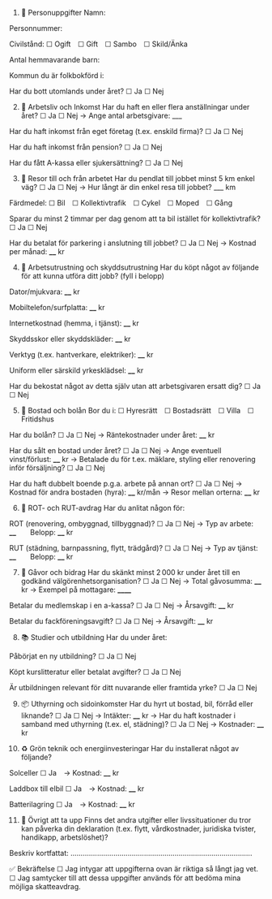 1. 👤 Personuppgifter
   Namn:

Personnummer:

Civilstånd:
☐ Ogift ☐ Gift ☐ Sambo ☐ Skild/Änka

Antal hemmavarande barn:

Kommun du är folkbokförd i:

Har du bott utomlands under året? ☐ Ja ☐ Nej

2. 💼 Arbetsliv och Inkomst
   Har du haft en eller flera anställningar under året? ☐ Ja ☐ Nej
   → Ange antal arbetsgivare: \_\_\_

Har du haft inkomst från eget företag (t.ex. enskild firma)? ☐ Ja ☐ Nej

Har du haft inkomst från pension? ☐ Ja ☐ Nej

Har du fått A-kassa eller sjukersättning? ☐ Ja ☐ Nej

3. 🚗 Resor till och från arbetet
   Har du pendlat till jobbet minst 5 km enkel väg? ☐ Ja ☐ Nej
   → Hur långt är din enkel resa till jobbet? \_\_\_ km

Färdmedel:
☐ Bil ☐ Kollektivtrafik ☐ Cykel ☐ Moped ☐ Gång

Sparar du minst 2 timmar per dag genom att ta bil istället för kollektivtrafik? ☐ Ja ☐ Nej

Har du betalat för parkering i anslutning till jobbet? ☐ Ja ☐ Nej
→ Kostnad per månad: **\_\_** kr

4. 🧰 Arbetsutrustning och skyddsutrustning
   Har du köpt något av följande för att kunna utföra ditt jobb? (fyll i belopp)

Dator/mjukvara: **\_\_** kr

Mobiltelefon/surfplatta: **\_\_** kr

Internetkostnad (hemma, i tjänst): **\_\_** kr

Skyddsskor eller skyddskläder: **\_\_** kr

Verktyg (t.ex. hantverkare, elektriker): **\_\_** kr

Uniform eller särskild yrkesklädsel: **\_\_** kr

Har du bekostat något av detta själv utan att arbetsgivaren ersatt dig? ☐ Ja ☐ Nej

5. 🏡 Bostad och bolån
   Bor du i:
   ☐ Hyresrätt ☐ Bostadsrätt ☐ Villa ☐ Fritidshus

Har du bolån? ☐ Ja ☐ Nej
→ Räntekostnader under året: **\_\_** kr

Har du sålt en bostad under året? ☐ Ja ☐ Nej
→ Ange eventuell vinst/förlust: **\_\_** kr
→ Betalade du för t.ex. mäklare, styling eller renovering inför försäljning? ☐ Ja ☐ Nej

Har du haft dubbelt boende p.g.a. arbete på annan ort? ☐ Ja ☐ Nej
→ Kostnad för andra bostaden (hyra): **\_\_** kr/mån
→ Resor mellan orterna: **\_\_** kr

6. 🧾 ROT- och RUT-avdrag
   Har du anlitat någon för:

ROT (renovering, ombyggnad, tillbyggnad)? ☐ Ja ☐ Nej
→ Typ av arbete: ****\_\_****  Belopp: **\_\_** kr

RUT (städning, barnpassning, flytt, trädgård)? ☐ Ja ☐ Nej
→ Typ av tjänst: ****\_\_****  Belopp: **\_\_** kr

7. 🎁 Gåvor och bidrag
   Har du skänkt minst 2 000 kr under året till en godkänd välgörenhetsorganisation? ☐ Ja ☐ Nej
   → Total gåvosumma: **\_\_** kr
   → Exempel på mottagare: ********\_\_\_\_********

Betalar du medlemskap i en a-kassa? ☐ Ja ☐ Nej
→ Årsavgift: **\_\_** kr

Betalar du fackföreningsavgift? ☐ Ja ☐ Nej
→ Årsavgift: **\_\_** kr

8. 📚 Studier och utbildning
   Har du under året:

Påbörjat en ny utbildning? ☐ Ja ☐ Nej

Köpt kurslitteratur eller betalat avgifter? ☐ Ja ☐ Nej

Är utbildningen relevant för ditt nuvarande eller framtida yrke? ☐ Ja ☐ Nej

9. 📦 Uthyrning och sidoinkomster
   Har du hyrt ut bostad, bil, förråd eller liknande? ☐ Ja ☐ Nej
   → Intäkter: **\_\_** kr
   → Har du haft kostnader i samband med uthyrning (t.ex. el, städning)? ☐ Ja ☐ Nej
   → Kostnader: **\_\_** kr

10. ♻️ Grön teknik och energiinvesteringar
    Har du installerat något av följande?

Solceller ☐ Ja → Kostnad: **\_\_** kr

Laddbox till elbil ☐ Ja → Kostnad: **\_\_** kr

Batterilagring ☐ Ja → Kostnad: **\_\_** kr

11. 📍 Övrigt att ta upp
    Finns det andra utgifter eller livssituationer du tror kan påverka din deklaration (t.ex. flytt, vårdkostnader, juridiska tvister, handikapp, arbetslöshet)?

Beskriv kortfattat:
.........................................................................................

✅ Bekräftelse
☐ Jag intygar att uppgifterna ovan är riktiga så långt jag vet.
☐ Jag samtycker till att dessa uppgifter används för att bedöma mina möjliga skatteavdrag.
